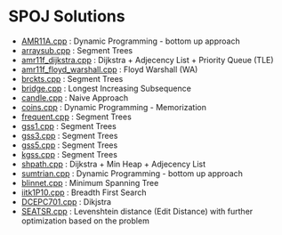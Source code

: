 SPOJ Solutions
====

* [AMR11A.cpp](https://github.com/omerjerk/spoj/blob/master/AMR11A.cpp) : Dynamic Programming - bottom up approach
* [arraysub.cpp](https://github.com/omerjerk/spoj/blob/master/arraysub.cpp) : Segment Trees
* [amr11f_dijkstra.cpp](https://github.com/omerjerk/spoj/blob/master/amr11f_dijkstra.cpp) : Dijkstra + Adjecency List + Priority Queue (TLE)
* [amr11f_floyd_warshall.cpp](https://github.com/omerjerk/spoj/blob/master/amr11f_floyd_warshall.cpp) : Floyd Warshall (WA)
* [brckts.cpp](https://github.com/omerjerk/spoj/blob/master/brckts.cpp) : Segment Trees
* [bridge.cpp](https://github.com/omerjerk/spoj/blob/master/bridge.cpp) : Longest Increasing Subsequence
* [candle.cpp](https://github.com/omerjerk/spoj/blob/master/candle.cpp) : Naive Approach
* [coins.cpp](https://github.com/omerjerk/spoj/blob/master/coins.cpp) : Dynamic Programming - Memorization
* [frequent.cpp](https://github.com/omerjerk/spoj/blob/master/frequent.cpp) : Segment Trees
* [gss1.cpp](https://github.com/omerjerk/spoj/blob/master/gss1.cpp) : Segment Trees
* [gss3.cpp](https://github.com/omerjerk/spoj/blob/master/gss3.cpp) : Segment Trees
* [gss5.cpp](https://github.com/omerjerk/spoj/blob/master/gss5.cpp) : Segment Trees
* [kgss.cpp](https://github.com/omerjerk/spoj/blob/master/kgss.cpp) : Segment Trees
* [shpath.cpp](https://github.com/omerjerk/spoj/blob/master/shpath.cpp) : Dijkstra + Min Heap + Adjecency List
* [sumtrian.cpp](https://github.com/omerjerk/spoj/blob/master/sumtrian.cpp) : Dynamic Programming - bottom up approach
* [blinnet.cpp](https://github.com/omerjerk/spoj/blob/master/blinnet.cpp) : Minimum Spanning Tree
* [iitk1P10.cpp](https://github.com/omerjerk/spoj/blob/master/iitk1P10.cpp) : Breadth First Search
* [DCEPC701.cpp](https://github.com/omerjerk/spoj/blob/master/DCEPC701.cpp) : Dikjstra
* [SEATSR.cpp](https://github.com/omerjerk/spoj/blob/master/SEATSR.cpp) : Levenshtein distance (Edit Distance) with further optimization based on the problem